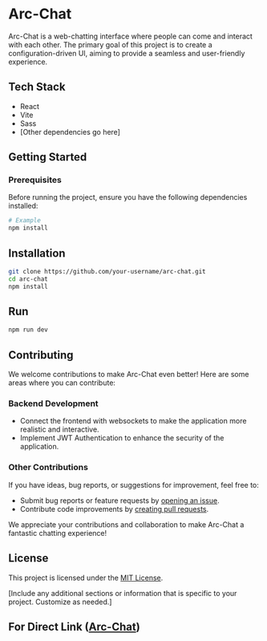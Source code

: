 # Arc-Chat

Arc-Chat is a web-chatting interface where people can come and interact with each other. The primary goal of this project is to create a configuration-driven UI, aiming to provide a seamless and user-friendly experience.

## Tech Stack

- React
- Vite
- Sass
- [Other dependencies go here]

## Getting Started

### Prerequisites

Before running the project, ensure you have the following dependencies installed:

```bash
# Example
npm install
```
## Installation
```bash
git clone https://github.com/your-username/arc-chat.git
cd arc-chat
npm install
```
## Run
```bash
npm run dev
```
## Contributing

We welcome contributions to make Arc-Chat even better! Here are some areas where you can contribute:

### Backend Development

- Connect the frontend with websockets to make the application more realistic and interactive.
- Implement JWT Authentication to enhance the security of the application.

### Other Contributions

If you have ideas, bug reports, or suggestions for improvement, feel free to:

- Submit bug reports or feature requests by [opening an issue](https://github.com/dev-03960).
- Contribute code improvements by [creating pull requests](https://github.com/dev-03960).

We appreciate your contributions and collaboration to make Arc-Chat a fantastic chatting experience!

## License

This project is licensed under the [MIT License](LICENSE).

[Include any additional sections or information that is specific to your project. Customize as needed.]

## For Direct Link ([Arc-Chat](https://arc-chat03.vercel.app/))
